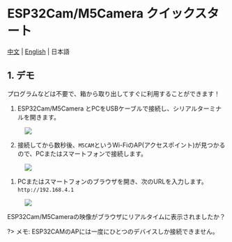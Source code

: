# ESP32Cam/M5Camera クイックスタート

[中文](zh_CN/quick_start/m5camera/m5camera_quick_start) | [English](en/quick_start/m5camera/m5camera_quick_start) | 日本語

## 1. デモ

プログラムなどは不要で、箱から取り出してすぐに利用することができます！

1. ESP32Cam/M5Camera とPCをUSBケーブルで接続し、シリアルターミナルを開きます。

<figure>
    <img src="assets/img/getting_started_pics/get_started_with_unit/ESP32CAM_Terminal.png">
</figure>

2. 接続してから数秒後、`M5CAM`というWi-FiのAP(アクセスポイント)が見つかるので、PCまたはスマートフォンで接続します。

<figure>
    <img src="assets/img/getting_started_pics/get_started_with_unit/ESP32CAM_M5CAM.png">
</figure>

1. PCまたはスマートフォンのブラウザを開き、次のURLを入力します。`http://192.168.4.1`

<figure>
    <img src="assets/img/getting_started_pics/get_started_with_unit/ESP32CAM_Browser.png">
</figure>

ESP32Cam/M5Cameraの映像がブラウザにリアルタイムに表示されましたか？

?> メモ: ESP32CAMのAPには一度にひとつのデバイスしか接続できません。
